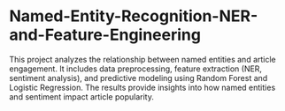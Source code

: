 # Named-Entity-Recognition-NER-and-Feature-Engineering
This project analyzes the relationship between named entities and article engagement. It includes data preprocessing, feature extraction (NER, sentiment analysis), and predictive modeling using Random Forest and Logistic Regression. The results provide insights into how named entities and sentiment impact article popularity.

